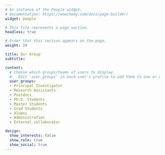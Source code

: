 ```yaml
---
# An instance of the People widget.
# Documentation: https://wowchemy.com/docs/page-builder/
widget: people

# This file represents a page section.
headless: true

# Order that this section appears on the page.
weight: 20

title: Our Group
subtitle:

content:
  # Choose which groups/teams of users to display.
  #   Edit `user_groups` in each user's profile to add them to one or more of these groups.
  user_groups:
  - Principal Investigator
  - Research Assistants
  - Postdocs
  - Ph.D. Students
  - Master Students
  - Grad Students
  - Alumni
  - Administration
  - External collaborator

design:
  show_interests: false
  show_role: true
  show_social: true
---
```


